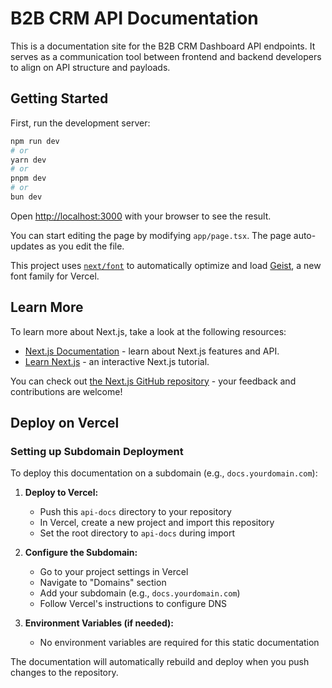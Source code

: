 # B2B CRM API Documentation

This is a documentation site for the B2B CRM Dashboard API endpoints. It serves as a communication tool between frontend and backend developers to align on API structure and payloads.

## Getting Started

First, run the development server:

```bash
npm run dev
# or
yarn dev
# or
pnpm dev
# or
bun dev
```

Open [http://localhost:3000](http://localhost:3000) with your browser to see the result.

You can start editing the page by modifying `app/page.tsx`. The page auto-updates as you edit the file.

This project uses [`next/font`](https://nextjs.org/docs/app/building-your-application/optimizing/fonts) to automatically optimize and load [Geist](https://vercel.com/font), a new font family for Vercel.

## Learn More

To learn more about Next.js, take a look at the following resources:

- [Next.js Documentation](https://nextjs.org/docs) - learn about Next.js features and API.
- [Learn Next.js](https://nextjs.org/learn) - an interactive Next.js tutorial.

You can check out [the Next.js GitHub repository](https://github.com/vercel/next.js) - your feedback and contributions are welcome!

## Deploy on Vercel

### Setting up Subdomain Deployment

To deploy this documentation on a subdomain (e.g., `docs.yourdomain.com`):

1. **Deploy to Vercel:**
   - Push this `api-docs` directory to your repository
   - In Vercel, create a new project and import this repository
   - Set the root directory to `api-docs` during import

2. **Configure the Subdomain:**
   - Go to your project settings in Vercel
   - Navigate to "Domains" section
   - Add your subdomain (e.g., `docs.yourdomain.com`)
   - Follow Vercel's instructions to configure DNS

3. **Environment Variables (if needed):**
   - No environment variables are required for this static documentation

The documentation will automatically rebuild and deploy when you push changes to the repository.
